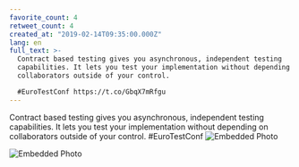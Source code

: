 ```yaml
---
favorite_count: 4
retweet_count: 4
created_at: "2019-02-14T09:35:00.000Z"
lang: en
full_text: >-
  Contract based testing gives you asynchronous, independent testing
  capabilities. It lets you test your implementation without depending on
  collaborators outside of your control.

  #EuroTestConf https://t.co/GbqX7mRfgu
---
```


Contract based testing gives you asynchronous, independent testing capabilities.
It lets you test your implementation without depending on collaborators outside
of your control. #EuroTestConf
![Embedded Photo](https://twitter-media-coderbyheart.s3.eu-north-1.amazonaws.com/1095979711010877441-DzWzt26XQAIPw1h.jpg)

![Embedded Photo](https://twitter-media-coderbyheart.s3.eu-north-1.amazonaws.com/1095979711010877441-DzWzuywWoAYMO9R.jpg)
